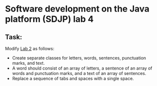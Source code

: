 # Software development on the Java platform (SDJP) lab 4
## Task:  
Modify [Lab 2](#https://github.com/deadsnxw/javaLab2) as follows:  
- Create separate classes for letters, words, sentences, punctuation marks, and text.  
- A word should consist of an array of letters, a sentence of an array of words and punctuation marks, and a text of an array of sentences.  
- Replace a sequence of tabs and spaces with a single space.

